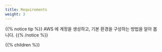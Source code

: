 ```yaml
---
title: Requirements
weight: 3
---
```


{{% notice tip %}}
AWS 에 계정을 생성하고, 기본 환경을 구성하는 방법을 알아 봅니다.
{{% /notice %}}

{{% children %}}
